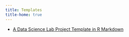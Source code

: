```yaml
---
title: Templates
title-home: true
---
```


+ [A Data Science Lab Project Template in R Markdown](https://statds.github.io/dslab-templates/)
